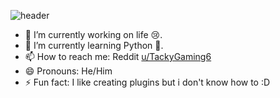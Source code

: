 ![header](https://capsule-render.vercel.app/api?type=waving&color=gradient&height=200&text=Hey%20Yo%20!&animation=fadeIn&font_color=ae0af6)

- 🔭 I’m currently working on life 😢.
- 🌱 I’m currently learning Python 🐍.
- 📫 How to reach me: Reddit [u/TackyGaming6](https://reddit.com/user/TackyGaming6)
- 😄 Pronouns: He/Him
- ⚡ Fun fact: I like creating plugins but i don't know how to :D
